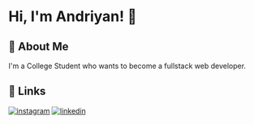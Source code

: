 # Hi, I'm Andriyan! 👋



## 🚀 About Me
I'm a College Student who wants to become a fullstack web developer.


## 🔗 Links
[![instagram](https://img.shields.io/badge/instagram-000?style=for-the-badge&logo=instagram&logoColor=white)](https://www.instagram.com/andrginting_/)
[![linkedin](https://img.shields.io/badge/linkedin-0A66C2?style=for-the-badge&logo=linkedin&logoColor=white)](https://www.linkedin.com/in/andriyan-ginting/)
